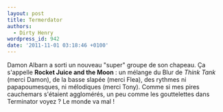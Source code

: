 ```yaml
---
layout: post
title: Termerdator
authors:
  - Dirty Henry
wordpress_id: 942
date: '2011-11-01 03:18:46 +0100'
---
```

Damon Albarn a sorti un nouveau "super" groupe de son chapeau. Ça s'appelle  __Rocket Juice and the Moon__ : un mélange du Blur de *Think Tank* (merci Damon), de la basse slapée (merci Flea), des rythmes ni papapoumesques, ni mélodiques (merci Tony). Comme si mes pires cauchemars s'étaient agglomérés, un peu comme les gouttelettes dans Terminator voyez ? Le monde va mal !
